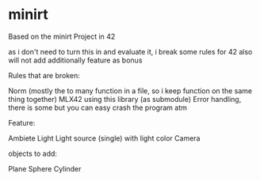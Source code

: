 # minirt

Based on the minirt Project in 42

as i don't need to turn this in and evaluate it, i break some rules for 42
also will not add additionally feature as bonus

Rules that are broken:

Norm (mostly the to many function in a file, so i keep function on the same thing together)
MLX42 using this library (as submodule)
Error handling, there is some but you can easy crash the program atm

Feature:

Ambiete Light
Light source (single) with light color
Camera

objects to add:

Plane
Sphere
Cylinder
